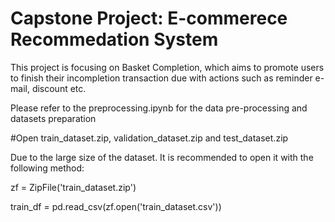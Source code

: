 # Capstone Project: E-commerece Recommedation System

This project is focusing on Basket Completion, which aims to promote users to finish their incompletion transaction due with actions such as reminder e-mail, discount etc.

Please refer to the preprocessing.ipynb for the data pre-processing and datasets preparation

#Open train_dataset.zip, validation_dataset.zip and test_dataset.zip

Due to the large size of the dataset. It is recommended to open it with the following method:

zf = ZipFile('train_dataset.zip') 

train_df = pd.read_csv(zf.open('train_dataset.csv'))


